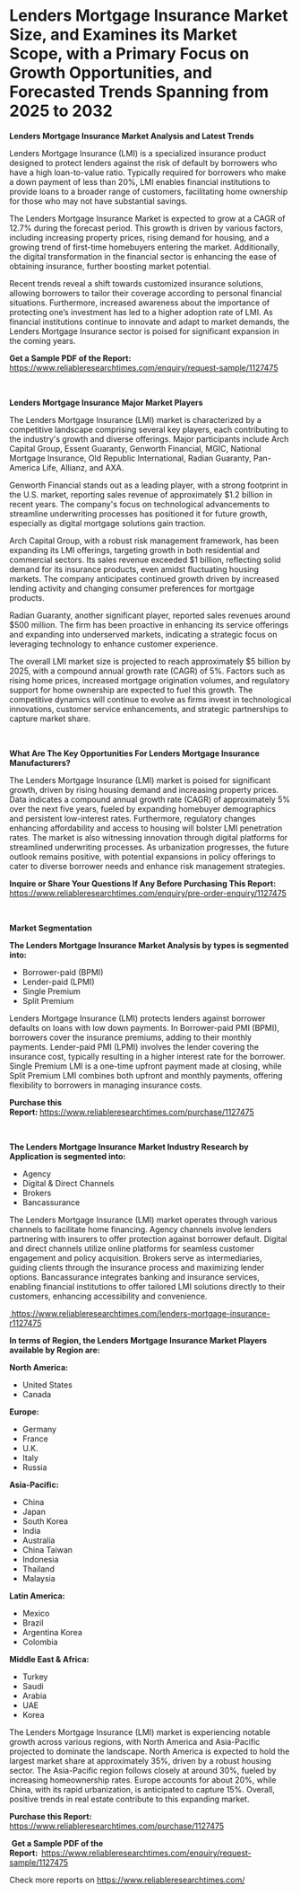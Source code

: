<p><h1>Lenders Mortgage Insurance Market Size, and Examines its Market Scope, with a Primary Focus on Growth Opportunities, and Forecasted Trends Spanning from 2025 to 2032</h1></p><p><strong>Lenders Mortgage Insurance Market Analysis and Latest Trends</strong></p>
<p><p>Lenders Mortgage Insurance (LMI) is a specialized insurance product designed to protect lenders against the risk of default by borrowers who have a high loan-to-value ratio. Typically required for borrowers who make a down payment of less than 20%, LMI enables financial institutions to provide loans to a broader range of customers, facilitating home ownership for those who may not have substantial savings. </p><p>The Lenders Mortgage Insurance Market is expected to grow at a CAGR of 12.7% during the forecast period. This growth is driven by various factors, including increasing property prices, rising demand for housing, and a growing trend of first-time homebuyers entering the market. Additionally, the digital transformation in the financial sector is enhancing the ease of obtaining insurance, further boosting market potential.</p><p>Recent trends reveal a shift towards customized insurance solutions, allowing borrowers to tailor their coverage according to personal financial situations. Furthermore, increased awareness about the importance of protecting one’s investment has led to a higher adoption rate of LMI. As financial institutions continue to innovate and adapt to market demands, the Lenders Mortgage Insurance sector is poised for significant expansion in the coming years.</p></p>
<p><strong>Get a Sample PDF of the Report:&nbsp;</strong> <a href="https://www.reliableresearchtimes.com/enquiry/request-sample/1127475?utm_campaign=2934&utm_medium=2&utm_source=Github&utm_content=ia&utm_term=06032025&utm_id=lenders-mortgage-insurance">https://www.reliableresearchtimes.com/enquiry/request-sample/1127475</a></p>
<p>&nbsp;</p>
<p><strong>Lenders Mortgage Insurance Major Market Players</strong></p>
<p><p>The Lenders Mortgage Insurance (LMI) market is characterized by a competitive landscape comprising several key players, each contributing to the industry's growth and diverse offerings. Major participants include Arch Capital Group, Essent Guaranty, Genworth Financial, MGIC, National Mortgage Insurance, Old Republic International, Radian Guaranty, Pan-America Life, Allianz, and AXA.</p><p>Genworth Financial stands out as a leading player, with a strong footprint in the U.S. market, reporting sales revenue of approximately $1.2 billion in recent years. The company's focus on technological advancements to streamline underwriting processes has positioned it for future growth, especially as digital mortgage solutions gain traction.</p><p>Arch Capital Group, with a robust risk management framework, has been expanding its LMI offerings, targeting growth in both residential and commercial sectors. Its sales revenue exceeded $1 billion, reflecting solid demand for its insurance products, even amidst fluctuating housing markets. The company anticipates continued growth driven by increased lending activity and changing consumer preferences for mortgage products.</p><p>Radian Guaranty, another significant player, reported sales revenues around $500 million. The firm has been proactive in enhancing its service offerings and expanding into underserved markets, indicating a strategic focus on leveraging technology to enhance customer experience.</p><p>The overall LMI market size is projected to reach approximately $5 billion by 2025, with a compound annual growth rate (CAGR) of 5%. Factors such as rising home prices, increased mortgage origination volumes, and regulatory support for home ownership are expected to fuel this growth. The competitive dynamics will continue to evolve as firms invest in technological innovations, customer service enhancements, and strategic partnerships to capture market share.</p></p>
<p>&nbsp;</p>
<p><strong>What Are The Key Opportunities For Lenders Mortgage Insurance Manufacturers?</strong></p>
<p><p>The Lenders Mortgage Insurance (LMI) market is poised for significant growth, driven by rising housing demand and increasing property prices. Data indicates a compound annual growth rate (CAGR) of approximately 5% over the next five years, fueled by expanding homebuyer demographics and persistent low-interest rates. Furthermore, regulatory changes enhancing affordability and access to housing will bolster LMI penetration rates. The market is also witnessing innovation through digital platforms for streamlined underwriting processes. As urbanization progresses, the future outlook remains positive, with potential expansions in policy offerings to cater to diverse borrower needs and enhance risk management strategies.</p></p>
<p><strong>Inquire or Share Your Questions If Any Before Purchasing This Report:</strong> <a href="https://www.reliableresearchtimes.com/enquiry/pre-order-enquiry/1127475?utm_campaign=2934&utm_medium=2&utm_source=Github&utm_content=ia&utm_term=06032025&utm_id=lenders-mortgage-insurance">https://www.reliableresearchtimes.com/enquiry/pre-order-enquiry/1127475</a></p>
<p>&nbsp;</p>
<p><strong>Market Segmentation</strong></p>
<p><strong>The Lenders Mortgage Insurance Market Analysis by types is segmented into:</strong></p>
<p><ul><li>Borrower-paid (BPMI)</li><li>Lender-paid (LPMI)</li><li>Single Premium</li><li>Split Premium</li></ul></p>
<p><p>Lenders Mortgage Insurance (LMI) protects lenders against borrower defaults on loans with low down payments. In Borrower-paid PMI (BPMI), borrowers cover the insurance premiums, adding to their monthly payments. Lender-paid PMI (LPMI) involves the lender covering the insurance cost, typically resulting in a higher interest rate for the borrower. Single Premium LMI is a one-time upfront payment made at closing, while Split Premium LMI combines both upfront and monthly payments, offering flexibility to borrowers in managing insurance costs.</p></p>
<p><strong>Purchase this Report:&nbsp;</strong><a href="https://www.reliableresearchtimes.com/purchase/1127475?utm_campaign=2934&utm_medium=2&utm_source=Github&utm_content=ia&utm_term=06032025&utm_id=lenders-mortgage-insurance">https://www.reliableresearchtimes.com/purchase/1127475</a></p>
<p>&nbsp;</p>
<p><strong>The Lenders Mortgage Insurance Market Industry Research by Application is segmented into:</strong></p>
<p><ul><li>Agency</li><li>Digital & Direct Channels</li><li>Brokers</li><li>Bancassurance</li></ul></p>
<p><p>The Lenders Mortgage Insurance (LMI) market operates through various channels to facilitate home financing. Agency channels involve lenders partnering with insurers to offer protection against borrower default. Digital and direct channels utilize online platforms for seamless customer engagement and policy acquisition. Brokers serve as intermediaries, guiding clients through the insurance process and maximizing lender options. Bancassurance integrates banking and insurance services, enabling financial institutions to offer tailored LMI solutions directly to their customers, enhancing accessibility and convenience.</p></p>
<p><a href="https://www.reliableresearchtimes.com/lenders-mortgage-insurance-r1127475?utm_campaign=2934&utm_medium=2&utm_source=Github&utm_content=ia&utm_term=06032025&utm_id=lenders-mortgage-insurance">&nbsp;https://www.reliableresearchtimes.com/lenders-mortgage-insurance-r1127475</a></p>
<p><strong>In terms of Region, the Lenders Mortgage Insurance Market Players available by Region are:</strong></p>
<p>
    <p> <strong> North America: </strong>
        <ul>
            <li>United States</li>
            <li>Canada</li>
        </ul>
        </p> 
    <p> <strong> Europe: </strong>
        <ul>
            <li>Germany</li>
            <li>France</li>
            <li>U.K.</li>
            <li>Italy</li>
            <li>Russia</li>
        </ul>
        </p> 
    <p> <strong> Asia-Pacific: </strong>
        <ul>
            <li>China</li>
            <li>Japan</li>
            <li>South Korea</li>
            <li>India</li>
            <li>Australia</li>
            <li>China Taiwan</li>
            <li>Indonesia</li>
            <li>Thailand</li>
            <li>Malaysia</li>
        </ul>
        </p> 
    <p> <strong> Latin America: </strong>
        <ul>
            <li>Mexico</li>
            <li>Brazil</li>
            <li>Argentina Korea</li>
            <li>Colombia</li>
        </ul>
        </p> 
    <p> <strong> Middle East & Africa: </strong>
        <ul>
            <li>Turkey</li>
            <li>Saudi</li>
            <li>Arabia</li>
            <li>UAE</li>
            <li>Korea</li>
        </ul>
    </p>
    </p>
<p><p>The Lenders Mortgage Insurance (LMI) market is experiencing notable growth across various regions, with North America and Asia-Pacific projected to dominate the landscape. North America is expected to hold the largest market share at approximately 35%, driven by a robust housing sector. The Asia-Pacific region follows closely at around 30%, fueled by increasing homeownership rates. Europe accounts for about 20%, while China, with its rapid urbanization, is anticipated to capture 15%. Overall, positive trends in real estate contribute to this expanding market.</p></p>
<p><strong>Purchase this Report: </strong><a href="https://www.reliableresearchtimes.com/purchase/1127475?utm_campaign=2934&utm_medium=2&utm_source=Github&utm_content=ia&utm_term=06032025&utm_id=lenders-mortgage-insurance">https://www.reliableresearchtimes.com/purchase/1127475</a></p>
<p>&nbsp;<strong>Get a Sample PDF of the Report:&nbsp;&nbsp;</strong><a href="https://www.reliableresearchtimes.com/enquiry/request-sample/1127475?utm_campaign=2934&utm_medium=2&utm_source=Github&utm_content=ia&utm_term=06032025&utm_id=lenders-mortgage-insurance">https://www.reliableresearchtimes.com/enquiry/request-sample/1127475</a></p>
<p><strong></strong></p>
<p>Check more reports on <a href="https://www.reliableresearchtimes.com/?utm_campaign=2934&utm_medium=2&utm_source=Github&utm_content=ia&utm_term=06032025&utm_id=lenders-mortgage-insurance">https://www.reliableresearchtimes.com/</a></p>